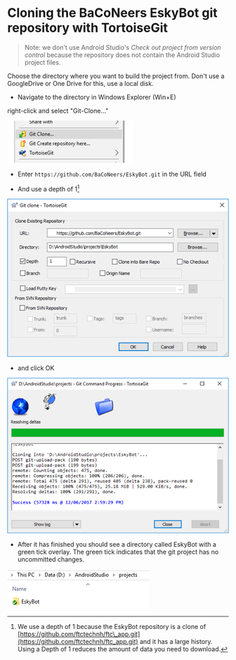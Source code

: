 # Cloning the BaCoNeers EskyBot git repository with TortoiseGit

> Note: we don't use Android Studio's _Check out project from version control_ because the repository does not contain the Android Studio project files.

Choose the directory where you want to build the project from. Don't use a GoogleDrive or One Drive for this, use a local disk.

* Navigate to the directory in Windows Explorer \(Win+E\)

right-click and select "Git-Clone..."

![](/assets/gitclone.png)

* Enter `https://github.com/BaCoNeers/EskyBot.git` in the URL field

* And use a depth of 1[^1]

![](/assets/gitclone2.png)

* and click OK 

![](/assets/gitclone4.png)

* After it has finished you should see a directory called EskyBot with a green tick overlay. The green tick indicates that the git project has no uncommitted changes.

![](/assets/gitclone5.png)

[^1]: We use a depth of 1 because the EskyBot repository is a clone of [https://github.com/ftctechnh/ftc\_app.git](https://github.com/ftctechnh/ftc_app.git) and it has a large history. Using a Depth of 1 reduces the amount of data you need to download.


